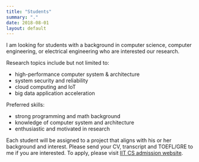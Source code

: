 ```yaml
---
title: "Students"
summary: "."
date: 2018-08-01
layout: default
---
```


I am looking for students with a background in computer science, computer engineering, or electrical engineering who are interested our research.

Research topics include but not limited to:
* high-performance computer system & architecture
* system security and reliability
* cloud computing and IoT
* big data application acceleration

Preferred skills:
* strong programming and math background
* knowledge of computer system and architecture
* enthusiastic and motivated in research

Each student will be assigned to a project that aligns with his or her background and interest. Please send your CV, transcript and TOEFL/GRE to me if you are interested. To apply, please visit [IIT CS admission website](https://science.iit.edu/computer-science/programs/graduate/graduate-program-resources/phd-computer-science-admission).
